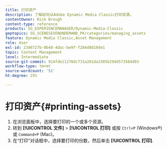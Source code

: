 ```yaml
---
title: 打印资产
description: 了解如何从Adobe Dynamic Media Classic打印资源。
contentOwner: Rick Brough
content-type: reference
products: SG_EXPERIENCEMANAGER/Dynamic-Media-Classic
geptopics: SG_SCENESEVENONDEMAND_PK/categories/managing_assets
feature: Dynamic Media Classic,Asset Management
role: User
exl-id: 23d6727b-0b48-4dac-be9f-f284d8d10de1
topic: Content Management
level: Intermediate
source-git-commit: 914fde11270dc731a261da3305b29dd573584d93
workflow-type: tm+mt
source-wordcount: '51'
ht-degree: 25%

---
```


# 打印资产{#printing-assets}

1. 在浏览面板中，选择要打印的一个或多个资源。
1. 转到 **[!UICONTROL 文件]** > **[!UICONTROL 打印]** 或按 `Ctrl+P` (Windows®)或 `Command+P` (Mac)。
1. 在“打印”对话框中，选择要打印的份数，然后单击 **[!UICONTROL 打印]**.
